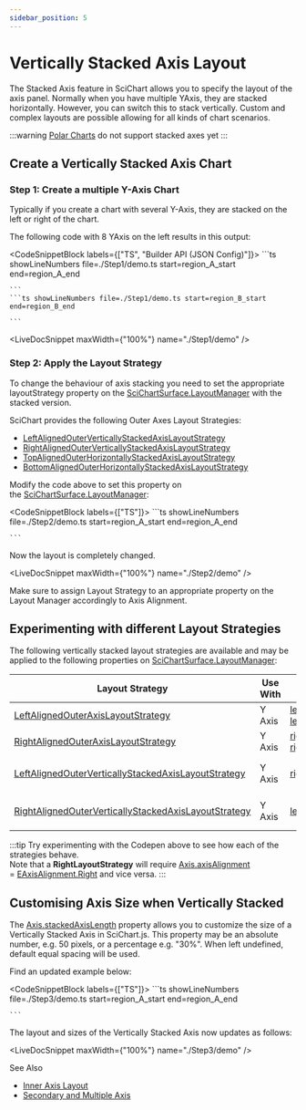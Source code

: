 ```yaml
---
sidebar_position: 5
---
```


# Vertically Stacked Axis Layout

The Stacked Axis feature in SciChart allows you to specify the layout of the axis panel. Normally when you have multiple YAxis, they are stacked horizontally. However, you can switch this to stack vertically. Custom and complex layouts are possible allowing for all kinds of chart scenarios.

:::warning
[Polar Charts](/2d-charts/surface/scichart-polar-surface-type) do not support stacked axes yet
:::

<ChartFromSciChartDemo src="https://www.scichart.com/demo/iframe/javascript-vertically-stacked-axes" title="Vertically Stacked Axis" description="" />

Create a Vertically Stacked Axis Chart
--------------------------------------

### Step 1: Create a multiple Y-Axis Chart

Typically if you create a chart with several Y-Axis, they are stacked on the left or right of the chart.

The following code with 8 YAxis on the left results in this output:

<CodeSnippetBlock labels={["TS", "Builder API (JSON Config)"]}>
    ```ts showLineNumbers file=./Step1/demo.ts start=region_A_start end=region_A_end

    ```
    ```ts showLineNumbers file=./Step1/demo.ts start=region_B_start end=region_B_end

    ```

</CodeSnippetBlock>

<LiveDocSnippet maxWidth={"100%"} name="./Step1/demo" />

### Step 2: Apply the Layout Strategy

To change the behaviour of axis stacking you need to set the appropriate layoutStrategy property on the [SciChartSurface.LayoutManager](https://www.scichart.com/documentation/js/current/typedoc/classes/scichartsurface.html#layoutmanager) with the stacked version. 

SciChart provides the following Outer Axes Layout Strategies:

*   [LeftAlignedOuterVerticallyStackedAxisLayoutStrategy](https://www.scichart.com/documentation/js/current/typedoc/classes/leftalignedouterverticallystackedaxislayoutstrategy.html)
*   [RightAlignedOuterVerticallyStackedAxisLayoutStrategy](https://www.scichart.com/documentation/js/current/typedoc/classes/rightalignedouterverticallystackedaxislayoutstrategy.html)
*   [TopAlignedOuterHorizontallyStackedAxisLayoutStrategy](https://www.scichart.com/documentation/js/current/typedoc/classes/topalignedouterhorizontallystackedaxislayoutstrategy.html)
*   [BottomAlignedOuterHorizontallyStackedAxisLayoutStrategy](https://www.scichart.com/documentation/js/current/typedoc/classes/bottomalignedouterhorizontallystackedaxislayoutstrategy.html)

Modify the code above to set this property on the [SciChartSurface.LayoutManager](https://www.scichart.com/documentation/js/current/typedoc/classes/scichartsurface.html#layoutmanager):

<CodeSnippetBlock labels={["TS"]}>
    ```ts showLineNumbers file=./Step2/demo.ts start=region_A_start end=region_A_end

    ```
</CodeSnippetBlock>

Now the layout is completely changed.

<LiveDocSnippet maxWidth={"100%"} name="./Step2/demo" />

Make sure to assign Layout Strategy to an appropriate property on the Layout Manager accordingly to Axis Alignment.

Experimenting with different Layout Strategies
----------------------------------------------

The following vertically stacked layout strategies are available and may be applied to the following properties on [SciChartSurface.LayoutManager](https://www.scichart.com/documentation/js/current/typedoc/classes/scichartsurface.html#layoutmanager):

| Layout Strategy | Use With | Apply to LayoutManager Prop | Behavior |
|-----------------|----------|-----------------------------|----------|
| [LeftAlignedOuterAxisLayoutStrategy](https://www.scichart.com/documentation/js/current/typedoc/classes/leftalignedouteraxislayoutstrategy.html) | Y Axis | [leftInnerAxisLayoutStrategy](https://www.scichart.com/documentation/js/current/typedoc/classes/layoutmanager.html#leftinneraxeslayoutstrategy), [leftOuterAxisLayoutStrategy](https://www.scichart.com/documentation/js/current/typedoc/classes/layoutmanager.html#leftouteraxeslayoutstrategy) | Default behavior |
| [RightAlignedOuterAxisLayoutStrategy](https://www.scichart.com/documentation/js/current/typedoc/classes/rightalignedouteraxislayoutstrategy.html) | Y Axis | [rightInnerAxisLayoutStrategy](https://www.scichart.com/documentation/js/current/typedoc/classes/layoutmanager.html#rightinneraxeslayoutstrategy), [rightOuterAxisLayoutStrategy](https://www.scichart.com/documentation/js/current/typedoc/classes/layoutmanager.html#rightouteraxeslayoutstrategy) | Default behavior |
| [LeftAlignedOuterVerticallyStackedAxisLayoutStrategy](https://www.scichart.com/documentation/js/current/typedoc/classes/leftalignedouterverticallystackedaxislayoutstrategy.html) | Y Axis | [rightOuterAxisLayoutStrategy](https://www.scichart.com/documentation/js/current/typedoc/classes/layoutmanager.html#rightouteraxeslayoutstrategy) | Vertical stacking behavior |
| [RightAlignedOuterVerticallyStackedAxisLayoutStrategy](https://www.scichart.com/documentation/js/current/typedoc/classes/rightalignedouterverticallystackedaxislayoutstrategy.html) | Y Axis | [leftOuterAxisLayoutStrategy](https://www.scichart.com/documentation/js/current/typedoc/classes/layoutmanager.html#leftouteraxeslayoutstrategy) | Vertical stacking behavior |

:::tip
Try experimenting with the Codepen above to see how each of the strategies behave.  
Note that a **RightLayoutStrategy** will require [Axis.axisAlignment](https://www.scichart.com/documentation/js/current/typedoc/classes/numericaxis.html#axisalignment) = [EAxisAlignment.Right](https://www.scichart.com/documentation/js/current/typedoc/enums/eaxisalignment.html) and vice versa.
:::

Customising Axis Size when Vertically Stacked
---------------------------------------------

The [Axis.stackedAxisLength](https://www.scichart.com/documentation/js/current/typedoc/classes/axisbase2d.html#stackedaxislength) property allows you to customize the size of a Vertically Stacked Axis in SciChart.js. This property may be an absolute number, e.g. 50 pixels, or a percentage e.g. "30%". When left undefined, default equal spacing will be used.

Find an updated example below:

<CodeSnippetBlock labels={["TS"]}>
    ```ts showLineNumbers file=./Step3/demo.ts start=region_A_start end=region_A_end

    ```
</CodeSnippetBlock>

The layout and sizes of the Vertically Stacked Axis now updates as follows:

<LiveDocSnippet maxWidth={"100%"} name="./Step3/demo" />

See Also

* [Inner Axis Layout](/2d-charts/axis-api/multi-axis-and-layout/inner-axis-layout)
* [Secondary and Multiple Axis](/2d-charts/axis-api/multi-axis-and-layout/secondary-and-multiple-axis-overview)
